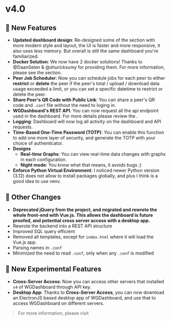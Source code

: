 # v4.0

## 🎉 New Features
- **Updated dashboard design**: Re-designed some of the section with more modern style and layout, the UI is faster and more responsive, it also uses less memory. But overall is still the same dashboard you're familiarized.
- **Docker Solution**: We now have 2 docker solutions! Thanks to @DaanSelen & @shuricksumy for providing them. For more information, please see the [](🐬-Docker-Solutions.md) section.
- **Peer Job Scheduler**: Now you can schedule jobs for each peer to either **restrict** or **delete** the peer if the peer's total / upload / download data usage exceeded a limit, or you can set a specific datetime to restrict or delete the peer.
- **Share Peer's QR Code with Public Link**: You can share a peer's QR code and `.conf` file without the need to loging in.
- **WGDashboard's REST API**: You can now request all the api endpoint used in the dashboard. For more details please review the [](📖-API-Documentation.md).
- **Logging**: Dashboard will now log all activity on the dashboard and API requests.
- **Time-Based One-Time Password (TOTP)**: You can enable this function to add one more layer of security, and generate the TOTP with your choice of authenticator.
- **Designs**
	- **Real-time Graphs**: You can view real-time data changes with graphs in each configuration.
	- **Night mode**: You know what that means, it avoids bugs ;)
- **Enforce Python Virtual Environment**: I noticed newer Python version (3.12) does not allow to install packages globally, and plus I think is a good idea to use venv.

## 🧐 Other Changes
- **Deprecated jQuery from the project, and migrated and rewrote the whole front-end with Vue.js. This allows the dashboard is future proofed, and potential cross server access with a desktop app.**
- Rewrote the backend into a REST API structure
- Improved SQL query efficient
- Removed all templates, except for `index.html` where it will load the Vue.js app.
- Parsing names in `.conf`
- Minimized the need to read `.conf`, only when any `.conf` is modified

## 🥘 New Experimental Features
- **Cross-Server Access**: Now you can access other servers that installed `v4` of WGDashboard through API key.
- **Desktop App**: Thanks to **Cross-Server Access**, you can now download an ElectronJS based desktop app of WGDashboard, and use that to access WGDashboard on different servers.
> For more information, please visit [](🥘-Experimental-Features.md)